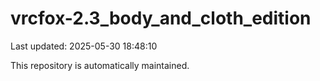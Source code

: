 # vrcfox-2.3_body_and_cloth_edition

Last updated: 2025-05-30 18:48:10

This repository is automatically maintained.
